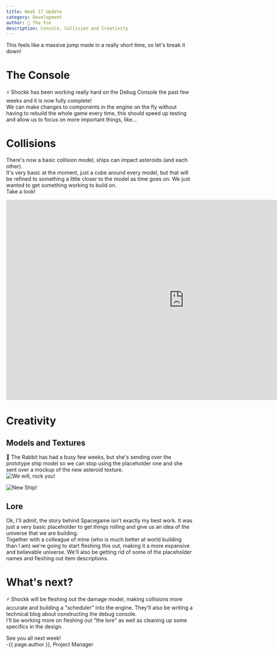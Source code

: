 ```yaml
---
title: Week 17 Update
category: Development
author: 🦊 The Fox
description: Console, Collision and Creativity
---
```


This feels like a massive jump made in a really short time, so let's break it down!

# The Console

⚡ Shockk has been working really hard on the Debug Console the past few weeks and it is now fully complete!  
We can make changes to components in the engine on the fly without having to rebuild the whole game every time, this should speed up testing and allow us to focus on more important things, like...

# Collisions

There's now a basic collision model, ships can impact asteroids (and each other).  
It's very basic at the moment, just a cube around every model, but that will be refined to something a little closer to the model as time goes on. We just wanted to get something working to build on.  
Take a look!  
<div class="responsive-embed widescreen">
	<iframe width="960" height="540" src="https://www.youtube.com/embed/qTuWPFaq880" frameborder="0" allowfullscreen></iframe>
</div>

# Creativity

## Models and Textures

🐰 The Rabbit has had a busy few weeks, but she's sending over the prototype ship model so we can stop using the placeholder one and she sent over a mockup of the new asteroid texture.  
![We will, rock you!](/polar-space/assets/img/week-17/ast_rend.png)

![New Ship!](/polar-space/assets/img/week-17/ship_game.png)

## Lore

Ok, I'll admit, the story behind Spacegame isn't exactly my best work. It was just a very basic placeholder to get things rolling and give us an idea of the universe that we are building.  
Together with a colleague of mine (who is much better at world building than I am) we're going to start fleshing this out, making it a more expansive and believable universe. We'll also be getting rid of some of the placeholder names and fleshing out item descriptions.

# What's next?

⚡ Shockk will be fleshing out the damage model, making collisions more accurate and building a "scheduler" into the engine. They'll also be writing a technical blog about constructing the debug console.  
I'll be working more on fleshing out "the lore" as well as cleaning up some specifics in the design.

See you all next week!  
-{{ page.author }}, Project Manager